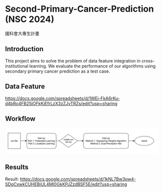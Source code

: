 # Second-Primary-Cancer-Prediction (NSC 2024)
國科會大專生計畫

## Introduction
This project aims to solve the problem of data feature integration in cross-institutional learning. We evaluate the performance of our algorithms using secondary primary cancer prediction as a test case.

## Data Feature
https://docs.google.com/spreadsheets/d/1WEj-FkA6rKu-d4bRo4FB25iOFkKjEfrLzX3zZJvTRZs/edit?usp=sharing


## Workflow
![alt text](image.png)

## Results

Result: https://docs.google.com/spreadsheets/d/1kNL7Bw3pw4-SDqCxwkCUHEBiUL4Ml0GkKPJZzdBSF5E/edit?usp=sharing     

